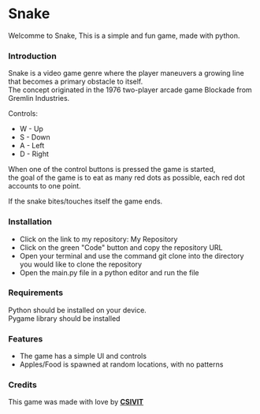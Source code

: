 # Snake

Welcomme to Snake, This is a simple and fun game, made with python.    

<h3 > Introduction </h3 >

Snake is a video game genre where the player maneuvers a growing line that becomes a primary obstacle to itself.    
The concept originated in the 1976 two-player arcade game Blockade from Gremlin Industries.    

Controls:
- W - Up
- S - Down
- A - Left
- D - Right

When one of the control buttons is pressed the game is started,    
the goal of the game is to eat as many red dots as possible, each red dot accounts to one point.

If the snake bites/touches itself the game ends.

<h3> Installation </h3>

- Click on the link to my repository: My Repository
- Click on the green "Code" button and copy the repository URL
- Open your terminal and use the command git clone into the directory you would like to clone the repository
- Open the main.py file in a python editor and run the file

<h3 > Requirements </h3 >

Python should be installed on your device.    
Pygame library should be installed

<h3 > Features </h3 >

- The game has a simple UI and controls
- Apples/Food is spawned at random locations, with no patterns

<h3 > Credits </h3 >

This game was made with love by <a href="https://www.instagram.com/csivitu/"><strong>CSIVIT</strong></a>

